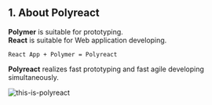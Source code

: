 ## 1. About Polyreact
**Polymer** is suitable for prototyping.  
**React** is suitable for Web application developing.

`React App + Polymer = Polyreact`

**Polyreact** realizes fast prototyping and fast agile developing simultaneously.

![this-is-polyreact](https://c1.staticflickr.com/5/4462/36921204643_d1c60ebe6d_b.jpg)